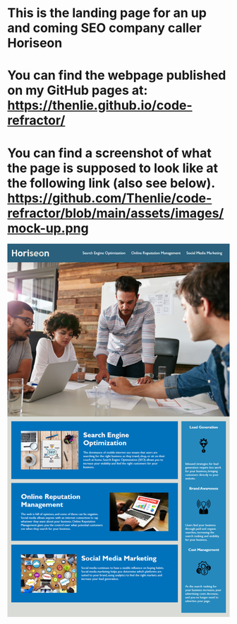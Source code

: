 # This is the landing page for an up and coming SEO company caller Horiseon

# You can find the webpage published on my GitHub pages at: https://thenlie.github.io/code-refractor/

# You can find a screenshot of what the page is supposed to look like at the following link (also see below). https://github.com/Thenlie/code-refractor/blob/main/assets/images/mock-up.png

![code refractor mock up](https://github.com/Thenlie/code-refractor/blob/main/assets/images/mock-up.png?raw=true)
